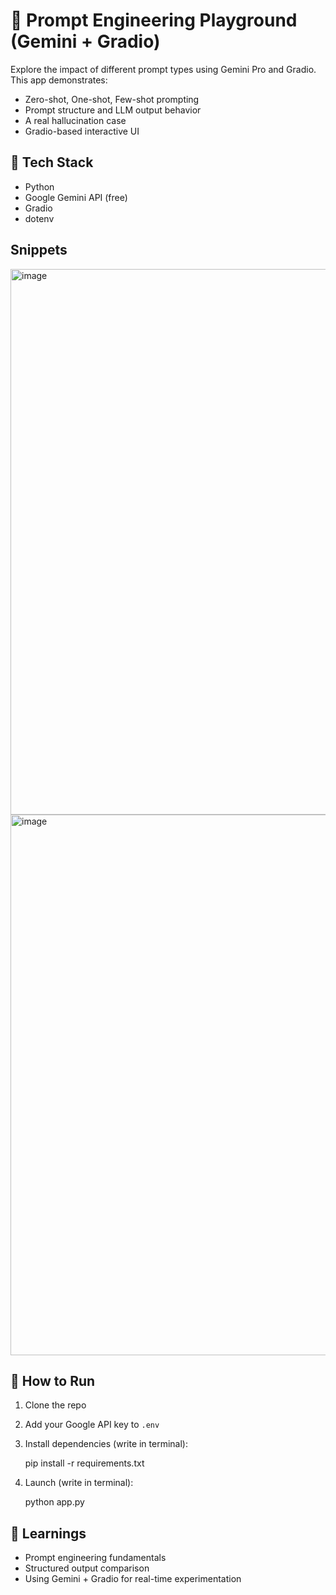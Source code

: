 # 🧠 Prompt Engineering Playground (Gemini + Gradio)

Explore the impact of different prompt types using Gemini Pro and Gradio. This app demonstrates:
- Zero-shot, One-shot, Few-shot prompting
- Prompt structure and LLM output behavior
- A real hallucination case
- Gradio-based interactive UI

## 🧰 Tech Stack
- Python
- Google Gemini API (free)
- Gradio
- dotenv

## Snippets
<img width="1919" height="873" alt="image" src="https://github.com/user-attachments/assets/3c8cd973-5a14-4ffe-89b2-082b7b18ed21" />
<img width="1919" height="865" alt="image" src="https://github.com/user-attachments/assets/6c070125-06b5-44fa-b1b7-65d6da8fc570" />




## 🚀 How to Run
1. Clone the repo
2. Add your Google API key to `.env`
3. Install dependencies (write in terminal):

    pip install -r requirements.txt

4. Launch (write in terminal):

    python app.py 

## 📌 Learnings
- Prompt engineering fundamentals
- Structured output comparison
- Using Gemini + Gradio for real-time experimentation
